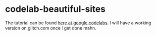 # codelab-beautiful-sites

The tutorial can be found [here at google codelabs](https://codelabs.developers.google.com/codelabs/mdc-web/index.html?index=..%2F..%2Findex#0).
 I will have a working version on glitch.com once I get done mahn.